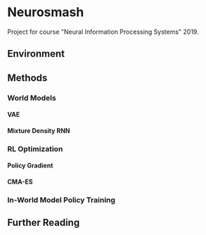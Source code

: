 # Neurosmash

Project for course "Neural Information Processing Systems" 2019. 

## Environment

## Methods

### World Models

#### VAE

#### Mixture Density RNN

### RL Optimization

#### Policy Gradient

#### CMA-ES

### In-World Model Policy Training

## Further Reading
